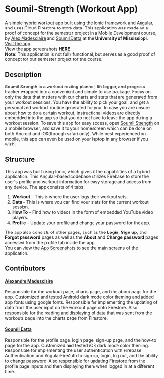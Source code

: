 # Soumil-Strength (Workout App)
A simple hybrid workout app built using the Ionic framework and Angular, and uses Cloud Firestore to store data. 
This application was made as a proof of concept for the semester project in a Mobile Development course, by [Alex Madesclaire](https://github.com/amadesclaire) and [Soumil Datta](https://github.com/soumildatta) at the **University of Mississippi**.    
[Visit the app](https://soumil-strength.web.app)  
View the app screenshots [**HERE**](screenshots/README.md)   
**Note**: This application is not fully functional, but serves as a good proof of concept for our semester project for the course. 

## Description
Soumil Strength is a workout routing planner, lift logger, and progress tracker wrapped into a convenient and simple to use package. Focus on only the data that matters with our charts and stats that are generated from your workout sessions.
You have the ability to pick your goal, and get a personalized workout routine generated for you. In case you are unsure about how to do a certain workout, instructional videos are 
directly embedded into the app so that you do not have to leave the app during a workout session. To save this app for easy access, open [Soumil Strength](https://soumil-strength.web.app) on a mobile 
browser, and save it to your homescreen which can be done on both Android and iOS(through safari only). While best experienced on mobile, this app can even be used on your laptop in any browser if you wish.

## Structure 
This app was built using Ionic, which gives it the capabilities of a hybrid application. This Angular-based codebase utilizes Firebase to store the user's profile and workout information for easy storage and access from any device. 
The app consists of 4 tabs: 
1. **Workout** - This is where the user logs their workout sets. 
2. **Data** - This is where you can find your stats for the current workout session.
3. **How To** - Find how to videos in the form of embedded YouTube video players. 
4. **Profile** - Update your profile and change your password for the app.

The app also consists of other pages, such as the **Login**, **Sign up**, and **Forgot password** pages as well as the **About** and **Change password** pages accessed from the profile tab inside the app.   
You can view the [App Screenshots](screenshots/README.md) to  see the main screens of the application.

## Contributors
#### [Alexandre Madesclaire](https://github.com/amadesclaire)
Responsible for the workout page, charts page, and the about page for the app.
Customized and tested Android dark mode color theming and added app fonts using google fonts. 
Responsible for implementing the updating of data from the user input on the workout page onto Firestore.
Also responsible for the reading and displaying of data that was sent from the workouts page into the charts page from Firestore.


#### [Soumil Datta](https://github.com/soumildatta)
Responsible for the profile page, login page, sign-up page, and the how-to page for the app. 
Customized and tested iOS dark mode color theming.
Responsible for implementing the user authentication with Firebase Authentication and AngularFireAuth to sign up, login, log out, and the ability to change password. 
Also responsible for updating Firestore from the profile page inputs and then displaying them when logged in at a different time. 
